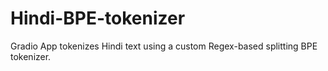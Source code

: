 # Hindi-BPE-tokenizer
Gradio App tokenizes Hindi text using a custom Regex-based splitting BPE tokenizer.
